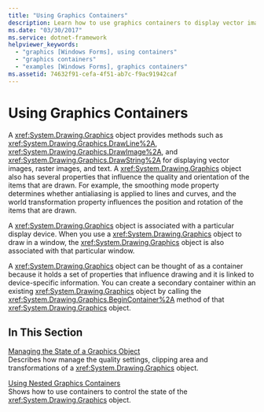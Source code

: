 ```yaml
---
title: "Using Graphics Containers"
description: Learn how to use graphics containers to display vector images, raster images, and text in Windows Forms applications using a selection of topics and tutorials.
ms.date: "03/30/2017"
ms.service: dotnet-framework
helpviewer_keywords: 
  - "graphics [Windows Forms], using containers"
  - "graphics containers"
  - "examples [Windows Forms], graphics containers"
ms.assetid: 74632f91-cefa-4f51-ab7c-f9ac91942caf
---
```

# Using Graphics Containers

A <xref:System.Drawing.Graphics> object provides methods such as <xref:System.Drawing.Graphics.DrawLine%2A>, <xref:System.Drawing.Graphics.DrawImage%2A>, and <xref:System.Drawing.Graphics.DrawString%2A> for displaying vector images, raster images, and text. A <xref:System.Drawing.Graphics> object also has several properties that influence the quality and orientation of the items that are drawn. For example, the smoothing mode property determines whether antialiasing is applied to lines and curves, and the world transformation property influences the position and rotation of the items that are drawn.  
  
A <xref:System.Drawing.Graphics> object is associated with a particular display device. When you use a <xref:System.Drawing.Graphics> object to draw in a window, the <xref:System.Drawing.Graphics> object is also associated with that particular window.  
  
A <xref:System.Drawing.Graphics> object can be thought of as a container because it holds a set of properties that influence drawing and it is linked to device-specific information. You can create a secondary container within an existing <xref:System.Drawing.Graphics> object by calling the <xref:System.Drawing.Graphics.BeginContainer%2A> method of that <xref:System.Drawing.Graphics> object.  
  
## In This Section  

[Managing the State of a Graphics Object](managing-the-state-of-a-graphics-object.md)\
Describes how manage the quality settings, clipping area and transformations of a <xref:System.Drawing.Graphics> object.  
  
[Using Nested Graphics Containers](using-nested-graphics-containers.md)\
Shows how to use containers to control the state of the <xref:System.Drawing.Graphics> object.
